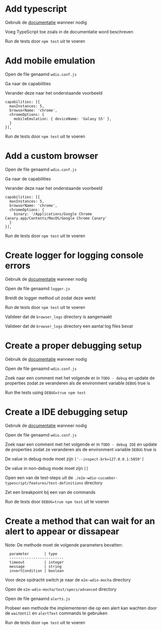 # Add typescript

  Gebruik de [documentatie](http://webdriver.io/guide/getstarted/configuration.html#Setup-TypeScript) wanneer nodig

  Voeg TypeScript toe zoals in de documentatie word beschreven

  Run de tests door `npm test` uit te voeren

# Add mobile emulation

  Open de file genaamd `wdio.conf.js`

  Ga naar de capabilities

  Verander deze naar het onderstaande voorbeeld
  ```
  capabilities: [{
    maxInstances: 5,
    browserName: 'chrome',
    chromeOptions: {
      mobileEmulation: { deviceName: 'Galaxy S5' },
    }
  }],
  ```

  Run de tests door `npm test` uit te voeren

# Add a custom browser

  Open de file genaamd `wdio.conf.js`

  Ga naar de capabilities

  Verander deze naar het onderstaande voorbeeld
  ```
  capabilities: [{
    maxInstances: 5,
    browserName: 'chrome',
    chromeOptions: {
      binary: '/Applications/Google Chrome Canary.app/Contents/MacOS/Google Chrome Canary'
    }
  }],
  ```

  Run de tests door `npm test` uit te voeren

# Create logger for logging console errors

  Gebruik de  [documentatie](http://webdriver.io/api/protocol/log.html) wanneer nodig

  Open de file genaamd `logger.js`

  Breidt de logger method uit zodat deze werkt

  Run de tests door `npm test` uit te voeren

  Valideer dat de `browser_logs` directory is aangemaakt

  Valideer dat de `browser_logs` directory een aantal log files bevat

# Create a proper debugging setup

  Gebruik de  [documentatie](http://webdriver.io/api/utility/debug.html#Usage) wanneer nodig

  Open de file genaamd `wdio.conf.js`

  Zoek naar een comment met het volgende er in `TODO - debug` en update de properties zodat ze veranderen als de environment variable `DEBUG` true is

  Run the tests using `DEBUG=true npm test`

# Create a IDE debugging setup

  Gebruik de  [documentatie](http://webdriver.io/api/utility/debug.html#Usage) wanneer nodig

  Open de file genaamd `wdio.conf.js`

  Zoek naar een comment met het volgende er in `TODO - debug IDE` en update de properties zodat ze veranderen als de environment variable `DEBUG` true is

  De value in debug mode moet zijn `['--inspect-brk=127.0.0.1:5859']`

  De value in non-debug mode moet zijn `[]`

  Open een van de test-steps uit de `./e2e-wdio-cucumber-typescript/features/test-definitions` directory

  Zet een breakpoint bij een van de commands

  Run de tests door `DEBUG=true npm test` uit te voeren

# Create a method that can wait for an alert to appear or dissapear

  Note: De methode moet de volgende parameters bevatten:

      parameter       | type
      -------------------------
      timeout         | integer
      message         | string
      invertCondition | boolean

  Voor deze opdracht switch je naar de `e2e-wdio-mocha` directory

  Open de `e2e-wdio-mocha/test/specs/advanced` directory

  Open de file genaamd `alerts.js`

  Probeer een methode the implementeren die op een alert kan wachten door de `waitUntil` en `alertText` commands te gebruiken

  Run de tests door `npm test` uit te voeren
